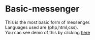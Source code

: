 # Basic-messenger
This is the most basic form of messenger.<br>
Languages used are (php,html,css).<br>
You can see demo of this by clicking <a href="http://blesson.orgfree.com/" target="_blank">here</a>
